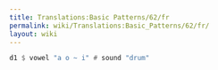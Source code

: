 ```yaml
---
title: Translations:Basic Patterns/62/fr
permalink: wiki/Translations:Basic_Patterns/62/fr/
layout: wiki
---
```


``` Haskell
d1 $ vowel "a o ~ i" # sound "drum" 
```
